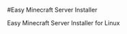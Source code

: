 #Easy Minecraft Server Installer                                

Easy Minecraft Server Installer for Linux
